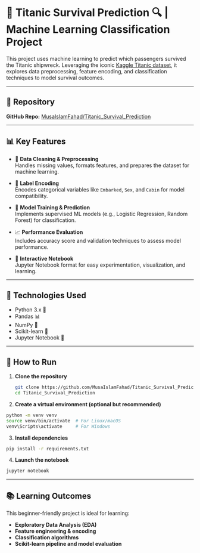 # 🚢 Titanic Survival Prediction 🔍 | Machine Learning Classification Project

This project uses machine learning to predict which passengers survived the Titanic shipwreck. Leveraging the iconic [Kaggle Titanic dataset](https://www.kaggle.com/c/titanic), it explores data preprocessing, feature encoding, and classification techniques to model survival outcomes.

---

## 📁 Repository
**GitHub Repo:** [MusaIslamFahad/Titanic_Survival_Prediction](https://github.com/MusaIslamFahad/Titanic_Survival_Prediction)

---

## 📊 Key Features

- 🧹 **Data Cleaning & Preprocessing**  
  Handles missing values, formats features, and prepares the dataset for machine learning.

- 🧠 **Label Encoding**  
  Encodes categorical variables like `Embarked`, `Sex`, and `Cabin` for model compatibility.

- 🤖 **Model Training & Prediction**  
  Implements supervised ML models (e.g., Logistic Regression, Random Forest) for classification.

- 📈 **Performance Evaluation**  
  Includes accuracy score and validation techniques to assess model performance.

- 📓 **Interactive Notebook**  
  Jupyter Notebook format for easy experimentation, visualization, and learning.

---

## 🧰 Technologies Used

- Python 3.x 🐍  
- Pandas 📊  
- NumPy 🔢  
- Scikit-learn 🤖  
- Jupyter Notebook 📘  

---

## 🚀 How to Run

1. **Clone the repository**  
   ```bash
   git clone https://github.com/MusaIslamFahad/Titanic_Survival_Prediction.git
   cd Titanic_Survival_Prediction
   ```
   
2. **Create a virtual environment (optional but recommended)**
  ```bash
  python -m venv venv
  source venv/bin/activate  # For Linux/macOS
  venv\Scripts\activate     # For Windows
  ```

3. **Install dependencies**
  ```bash
  pip install -r requirements.txt
  ```

4. **Launch the notebook**
  ```bash
  jupyter notebook
  ```

---

## 📚 Learning Outcomes

This beginner-friendly project is ideal for learning:

- **Exploratory Data Analysis (EDA)**
- **Feature engineering & encoding**
- **Classification algorithms**
- **Scikit-learn pipeline and model evaluation**










